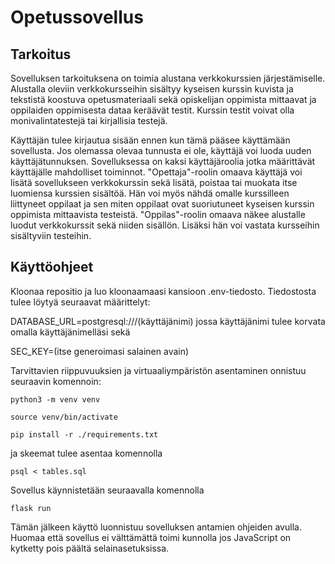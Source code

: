 # Opetussovellus

## Tarkoitus
Sovelluksen tarkoituksena on toimia alustana verkkokurssien järjestämiselle. Alustalla oleviin verkkokursseihin sisältyy kyseisen kurssin kuvista ja tekstistä koostuva opetusmateriaali sekä opiskelijan oppimista mittaavat ja oppilaiden oppimisesta dataa keräävät testit. Kurssin testit voivat olla monivalintatestejä tai kirjallisia testejä. 

Käyttäjän tulee kirjautua sisään ennen kun tämä pääsee käyttämään sovellusta. Jos olemassa olevaa tunnusta ei ole, käyttäjä voi luoda uuden käyttäjätunnuksen. Sovelluksessa on kaksi käyttäjäroolia jotka määrittävät käyttäjälle mahdolliset toiminnot. "Opettaja"-roolin omaava käyttäjä voi lisätä sovellukseen verkkokurssin sekä lisätä, poistaa tai muokata itse luomiensa kurssien sisältöä. Hän voi myös nähdä omalle kurssilleen liittyneet oppilaat ja sen miten oppilaat ovat suoriutuneet kyseisen kurssin oppimista mittaavista testeistä. "Oppilas"-roolin omaava näkee alustalle luodut verkkokurssit sekä niiden sisällön. Lisäksi hän voi vastata kursseihin sisältyviin testeihin. 

## Käyttöohjeet
Kloonaa repositio ja luo kloonaamaasi kansioon .env-tiedosto. Tiedostosta tulee löytyä seuraavat  määrittelyt:

DATABASE_URL=postgresql:///(käyttäjänimi) jossa käyttäjänimi tulee korvata omalla käyttäjänimelläsi sekä

SEC_KEY=(itse generoimasi salainen avain)

Tarvittavien riippuvuuksien ja virtuaaliympäristön asentaminen onnistuu seuraavin komennoin:
```
python3 -m venv venv
```
```
source venv/bin/activate
```
```
pip install -r ./requirements.txt
```
ja skeemat tulee asentaa komennolla 
```
psql < tables.sql
```
Sovellus käynnistetään seuraavalla komennolla
```
flask run
```
Tämän jälkeen käyttö luonnistuu sovelluksen antamien ohjeiden avulla.
Huomaa että sovellus ei välttämättä toimi kunnolla jos JavaScript on kytketty pois päältä selainasetuksissa.
